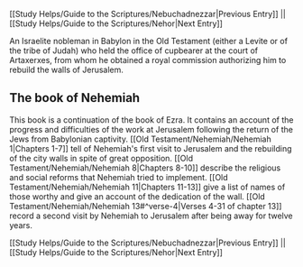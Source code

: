 [[Study Helps/Guide to the Scriptures/Nebuchadnezzar|Previous Entry]]  ||  [[Study Helps/Guide to the Scriptures/Nehor|Next Entry]]

 An Israelite nobleman in Babylon in the Old Testament (either a Levite or of the tribe of Judah) who held the office of cupbearer at the court of Artaxerxes, from whom he obtained a royal commission authorizing him to rebuild the walls of Jerusalem.

## The book of Nehemiah

 This book is a continuation of the book of Ezra. It contains an account of the progress and difficulties of the work at Jerusalem following the return of the Jews from Babylonian captivity. [[Old Testament/Nehemiah/Nehemiah 1|Chapters 1-7]] tell of Nehemiah's first visit to Jerusalem and the rebuilding of the city walls in spite of great opposition. [[Old Testament/Nehemiah/Nehemiah 8|Chapters 8-10]] describe the religious and social reforms that Nehemiah tried to implement. [[Old Testament/Nehemiah/Nehemiah 11|Chapters 11-13]] give a list of names of those worthy and give an account of the dedication of the wall. [[Old Testament/Nehemiah/Nehemiah 13#^verse-4|Verses 4-31 of chapter 13]] record a second visit by Nehemiah to Jerusalem after being away for twelve years.

[[Study Helps/Guide to the Scriptures/Nebuchadnezzar|Previous Entry]]  ||  [[Study Helps/Guide to the Scriptures/Nehor|Next Entry]]